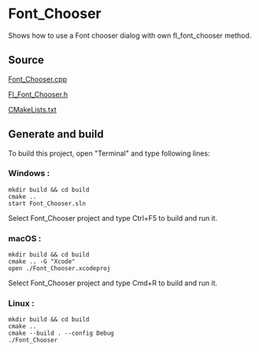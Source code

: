 # Font_Chooser

Shows how to use a Font chooser dialog with own fl_font_chooser method.

## Source

[Font_Chooser.cpp](Font_Chooser.cpp)

[Fl_Font_Chooser.h](Fl_Font_Chooser.h)

[CMakeLists.txt](CMakeLists.txt)

## Generate and build

To build this project, open "Terminal" and type following lines:

### Windows :

``` shell
mkdir build && cd build
cmake .. 
start Font_Chooser.sln
```

Select Font_Chooser project and type Ctrl+F5 to build and run it.

### macOS :

``` shell
mkdir build && cd build
cmake .. -G "Xcode"
open ./Font_Chooser.xcodeproj
```

Select Font_Chooser project and type Cmd+R to build and run it.

### Linux :

``` shell
mkdir build && cd build
cmake .. 
cmake --build . --config Debug
./Font_Chooser
```
